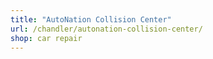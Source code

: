 ```yaml
---
title: "AutoNation Collision Center"
url: /chandler/autonation-collision-center/
shop: car repair
---
```

